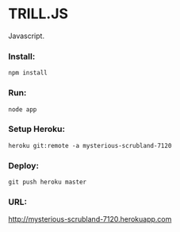 TRILL.JS
========
Javascript.

### Install:

    npm install
    
### Run:

    node app
    
### Setup Heroku:

    heroku git:remote -a mysterious-scrubland-7120
    
### Deploy:

    git push heroku master

### URL:

http://mysterious-scrubland-7120.herokuapp.com 
